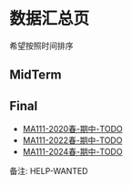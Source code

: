 # 数据汇总页

希望按照时间排序

## MidTerm

## Final

+ [MA111-2020春-期中-TODO](/MA111_高等代数II/MA111-2020春-期中.md)
+ [MA111-2022春-期中-TODO](/MA111_高等代数II/MA111-2022春-期中.md)
+ [MA111-2024春-期中-TODO](/MA111_高等代数II/MA111-2024春-期中.md)

备注: HELP-WANTED
